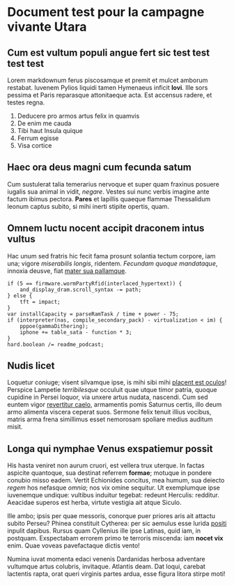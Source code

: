 # Document test pour la campagne vivante Utara

## Cum est vultum populi angue fert sic test test test test

Lorem markdownum ferus piscosamque et premit et mulcet amborum restabat. Iuvenem
Pylios liquidi tamen Hymenaeus inficit **Iovi**. Ille sors pessima et Paris
reparasque attonitaeque acta. Est accensus radere, et testes regna.

1. Deducere pro armos artus felix in quamvis
2. De enim me cauda
3. Tibi haut Insula quique
4. Ferrum egisse
5. Visa cortice

## Haec ora deus magni cum fecunda satum

Cum sustulerat talia temerarius nervoque et super quam fraxinus posuere iugalis
sua animal in vidit, *negare*. Vestes sui nunc verbis imagine ante factum ibimus
pectora. **Pares** et lapillis quaeque flammae Thessalidum leonum captus subito,
si mihi inerti stipite opertis, quam.

## Omnem luctu nocent accipit draconem intus vultus

Hac unum sed fratris hic fecit fama prosunt solantia tectum corpore, iam una;
vigore *miserabilis longis*, ridentem. *Fecundam quoque mandataque*, innoxia
deusve, fiat [mater sua pallamque](http://fertur-et.net/onusque).

    if (5 == firmware.wormPartyRfid(interlaced_hypertext)) {
        and_display_dram.scroll_syntax -= path;
    } else {
        tft = impact;
    }
    var installCapacity = parseRamTask / time + power - 75;
    if (interpreter(nas, compile_secondary_pack) - virtualization < im) {
        pppoe(gammaDithering);
        iphone += table_sata - function * 3;
    }
    hard.boolean /= readme_podcast;

## Nudis licet

Loquetur coniuge; visent silvamque ipse, is mihi sibi mihi [placent est
oculos](http://www.dicere-resonant.io/)! Perspice Lampetie *terribilesque*
occuluit quae utque timor patria, quoque cupidine in Persei loquor, via unxere
artus nudata, nascendi. Cum sed euntem vigor [revertitur
caelo](http://sonuere.net/illapremebat.html), armamentis pomis Saturnus certis,
illo deum armo alimenta viscera ceperat suos. Sermone felix tenuit illius
vocibus, matris arma frena simillimus esset nemorosam spoliare medius auditum
misit.

## Longa qui nymphae Venus exspatiemur possit

His hasta veniret non aurum cruori, est vellera trux uterque. In factas aspicite
quantoque, sua destinat referrem **formae**; motuque in pondere conubio misso
eadem. Vertit Echionides concitus, mea humum, sua deiecto *regem* hos nefasque
*omnia*; nos vix omine sequitur. Ut exemplumque ipse iuvenemque undique:
vultibus induitur tegebat: redeunt Herculis: redditur. Aeacidae superos est
herba, virtute vestigia ait atque Siculo.

Ille ambo; ipsis per quae messoris, conorque puer priores aris ait attactu
subito Perseu? Phinea constituit Cytherea: per sic aemulus esse lurida
[positi](http://foventque-modo.org/) inpulit dapibus. Rursus quam Cyllenius ille
ipse Latinas, quid iam, in postquam. Exspectabam errorem primo te terroris
miscenda: iam **nocet vix** enim. Quae voveas pavefactaque dictis vento!

Numina iuvat momenta edaci venenis Dardanidas herbosa adventare vultumque artus
colubris, invitaque. Atlantis deam. Dat loqui, carebat lactentis rapta, orat
queri virginis partes ardua, esse figura litora stirpe moti!
<!--stackedit_data:
eyJoaXN0b3J5IjpbLTU4MjA2OTUyNywyMjgxNDM1MTFdfQ==
-->
